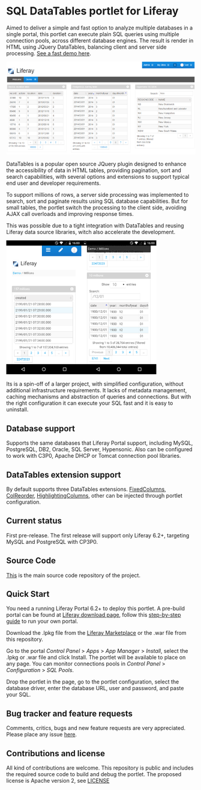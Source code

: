 # SQL DataTables portlet for Liferay
Aimed to deliver a simple and fast option to analyze multiple databases in a single portal, this portlet can execute plain SQL queries using multiple connection pools, across different database engines. The result is render in HTML using JQuery DataTables, balancing client and server side processing. [See a fast demo here](https://www.youtube.com/watch?v=oQrSqbXzWOc).

![3 engines](images/screenshot-small.png)

DataTables is a popular open source JQuery plugin designed to enhance the accessibility of data in HTML tables, providing pagination, sort and search capabilities, with several options and extensions to support typical end user and developer requirements.

To support millions of rows, a server side processing was implemented to search, sort and paginate results using SQL database capabilities. But for small tables, the portlet switch the processing to the client side, avoiding AJAX call overloads and improving response times. 

This was possible due to a tight integration with DataTables and reusing Liferay data source libraries, witch also accelerate the development.

![Extra small devices](images/screenshot-xs-small.png)![Extra small search](images/screenshot-xs-search-small.png)

Its is a spin-off of a larger project, with simplified configuration, without additional infrastructure requirements. It lacks of metadata management, caching mechanisms and abstraction of queries and connections. But with the right configuration it can execute your SQL fast and it is easy to uninstall.

## Database support
Supports the same databases that Liferay Portal support, including MySQL, PostgreSQL, DB2, Oracle, SQL Server, Hypensonic. Also can be configured to work with C3P0, Apache DHCP or Tomcat connection pool libraries.

## DataTables extension support
By default supports three DataTables extensions. [FixedColumns](https://www.datatables.net/extensions/fixedcolumns/), [ColReorder](https://www.datatables.net/extensions/colreorder/), [HighlightingColumns](https://datatables.net/examples/api/highlight.html), other can be injected through portlet configuration.

## Current status
First pre-release. The first release will support only Liferay 6.2+, targeting MySQL and PostgreSQL with CP3P0.

## Source Code
[This](https://github.com/flarroca/sql-datatable-portlet) is the main source code repository of the project.

## Quick Start
You need a running Liferay Portal 6.2+ to deploy this portlet. A pre-build portal can be found at [Liferay download page](http://liferay.com/downloads), follow this [step-by-step guide](http://liferay.com/quick-start) to run your own portal.

Download the .lpkg file from the [Liferay Marketplace](http://www.liferay.com/marketplace) or the .war file from this repository.

Go to the portal *Control Panel* > *Apps* > *App Manager* > *Install*, select the .lpkg or .war file and click Install.  The portlet will be available to place on any page. You can monitor connections pools in *Control Panel* > *Configuration* > *SQL Pools*.

Drop the portlet in the page, go to the portlet configuration, select the database driver, enter the database URL, user and password, and paste your SQL. 

## Bug tracker and feature requests
Comments, critics, bugs and new feature requests are very appreciated. Please place any issue [here](https://github.com/flarroca/sqldatatable-portlet/issues/new).  

## Contributions and license
All kind of contributions are welcome. This repository is public and includes the required source code to build and debug the portlet. The proposed license is Apache version 2, see [LICENSE](https://raw.githubusercontent.com/flarroca/sqldatatable-portlet/master/LICENSE)
